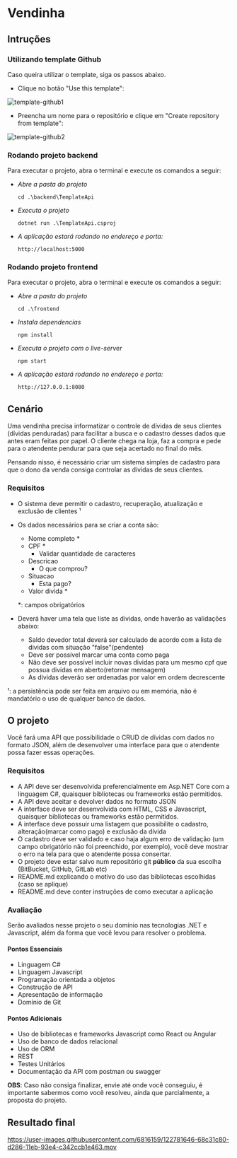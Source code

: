 # **Vendinha**

## **Intruções**

### **Utilizando template Github**

Caso queira utilizar o template, siga os passos abaixo.

* Clique no botão "Use this template":
  
![template-github1](https://user-images.githubusercontent.com/6816159/122781703-75e00b80-d286-11eb-9661-eee065e13720.png)

* Preencha um nome para o repositório e clique em "Create repository from template":
 
![template-github2](https://user-images.githubusercontent.com/6816159/122781724-7c6e8300-d286-11eb-9969-475e1b370515.png)


### **Rodando projeto backend**

Para executar o projeto, abra o terminal e execute os comandos a seguir:

* *Abre a pasta do projeto*

    ``cd .\backend\TemplateApi``

* *Executa o projeto*

    ``dotnet run .\TemplateApi.csproj``

    
* *A aplicação estará rodando no endereço e porta:*

    ``http://localhost:5000``


### **Rodando projeto frontend**

Para executar o projeto, abra o terminal e execute os comandos a seguir:

* *Abre a pasta do projeto*

    ``cd .\frontend``

* *Instala dependencias*

    ``npm install``

* *Executa o projeto com o live-server*

    ``npm start``

* *A aplicação estará rodando no endereço e porta:*

    ``http://127.0.0.1:8080``

## **Cenário**

Uma vendinha precisa informatizar o controle de dívidas de seus clientes (dívidas penduradas) para facilitar a busca e o cadastro desses dados que antes eram feitas por papel. O cliente chega na loja, faz a compra e pede para o atendente pendurar para que seja acertado no final do mês.

Pensando nisso, é necessário criar um sistema simples de cadastro para que o dono da venda consiga controlar as dívidas de seus clientes.

### **Requisitos**

- O sistema deve permitir o cadastro, recuperação, atualização e exclusão de clientes ¹
- Os dados necessários para se criar a conta são:
    - Nome completo *
    - CPF *
      - Validar quantidade de caracteres
    - Descricao
      - O que comprou?
    - Situacao
      - Esta pago?
    - Valor divida *

    \*: campos obrigatórios 
- Deverá haver uma tela que liste as dividas, onde haverão as validações abaixo:        
    - Saldo devedor total deverá ser calculado de acordo com a lista de dividas com situação "false"(pendente)
    - Deve ser possível marcar uma conta como paga
    - Não deve ser possível incluir novas dividas para um mesmo cpf que possua dividas em aberto(retornar mensagem)
    - As dívidas deverão ser ordenadas por valor em ordem decrescente

¹: a persistência pode ser feita em arquivo ou em memória, não é mandatório o uso de qualquer banco de dados.

## **O projeto**
Você fará uma API que possibilidade o CRUD de dívidas com dados no formato JSON, além de desenvolver uma interface para que o atendente possa fazer essas operações.

### **Requisitos**
- A API deve ser desenvolvida preferencialmente em Asp.NET Core com a linguagem C#, quaisquer bibliotecas ou frameworks estão permitidos.
- A API deve aceitar e devolver dados no formato JSON
- A interface deve ser desenvolvida com HTML, CSS e Javascript, quaisquer bibliotecas ou frameworks estão permitidos.
- A interface deve possuir uma listagem que possibilite o cadastro, alteração(marcar como pago) e exclusão da dívida
- O cadastro deve ser validado e caso haja algum erro de validação (um campo obrigatório não foi preenchido, por exemplo), você deve mostrar o erro na tela para que o atendente possa consertar.
- O projeto deve estar salvo num repositório git **público** da sua escolha (BitBucket, GitHub, GitLab etc)
- README.md explicando o motivo do uso das bibliotecas escolhidas (caso se aplique)
- README.md deve conter instruções de como executar a aplicação

### **Avaliação**

Serão avaliados nesse projeto o seu domínio nas tecnologias .NET e Javascript, além da forma que você levou para resolver o problema.

#### **Pontos Essenciais**
- Linguagem C#
- Linguagem Javascript
- Programação orientada a objetos
- Construção de API
- Apresentação de informação
- Domínio de Git


#### **Pontos Adicionais**
- Uso de bibliotecas e frameworks Javascript como React ou Angular
- Uso de banco de dados relacional
- Uso de ORM
- REST
- Testes Unitários
- Documentação da API com postman ou swagger


**OBS**: Caso não consiga finalizar, envie até onde você conseguiu, é importante sabermos como você resolveu, ainda que parcialmente, a proposta do projeto.

## Resultado final

https://user-images.githubusercontent.com/6816159/122781646-68c31c80-d286-11eb-93e4-c342ccb1e463.mov


